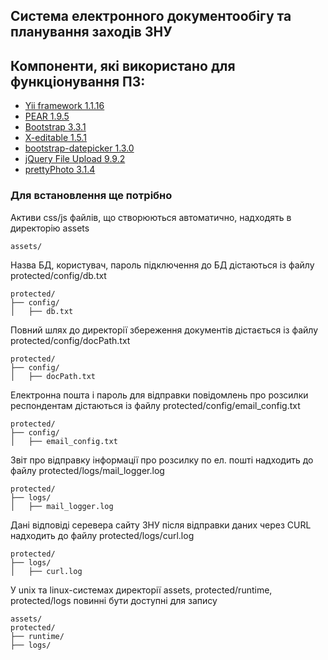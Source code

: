 ## Система електронного документообігу та планування заходів ЗНУ

## Компоненти, які використано для функціонування ПЗ:

- [Yii framework 1.1.16](http://www.yiiframework.com/)
- [PEAR 1.9.5](http://pear.php.net/)
- [Bootstrap 3.3.1](http://getbootstrap.com/)
- [X-editable 1.5.1](http://vitalets.github.io/x-editable/)
- [bootstrap-datepicker 1.3.0](https://github.com/eternicode/bootstrap-datepicker)
- [jQuery File Upload 9.9.2](https://blueimp.github.io/jQuery-File-Upload/)
- [prettyPhoto 3.1.4](http://www.no-margin-for-errors.com/projects/prettyphoto-jquery-lightbox-clone/)

### Для встановлення ще потрібно

Активи css/js файлів, що створюються автоматично, надходять в директорію assets
```
assets/
```

Назва БД, користувач, пароль підключення до БД дістаються із файлу 
protected/config/db.txt
```
protected/
├── config/
│   ├── db.txt

```

Повний шлях до директорії збереження документів дістається із файлу 
protected/config/docPath.txt
```
protected/
├── config/
│   ├── docPath.txt
```

Електронна пошта і пароль для відправки повідомлень про розсилки респондентам дістаються із файлу
protected/config/email_config.txt
```
protected/
├── config/
│   ├── email_config.txt
```

Звіт про відправку інформації про розсилку по ел. пошті надходить до файлу
protected/logs/mail_logger.log
```
protected/
├── logs/
│   ├── mail_logger.log

```

Дані відповіді серевера сайту ЗНУ після відправки даних через CURL надходить до файлу
protected/logs/curl.log
```
protected/
├── logs/
│   ├── curl.log

```

У unix та linux-системах директорії 
  assets, protected/runtime, protected/logs 
повинні бути доступні для запису
```
assets/
protected/
├── runtime/
├── logs/
```
